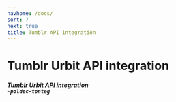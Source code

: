 ```yaml
---
navhome: /docs/
sort: 7
next: true
title: Tumblr API integration
---
```


# Tumblr Urbit API integration

<div>

<h5><a href="https://github.com/vvisigoth/tumblr-urbit-api">Tumblr Urbit API integration</a>
<br />
<code>~poldec-tonteg</code></h5>

</div>
